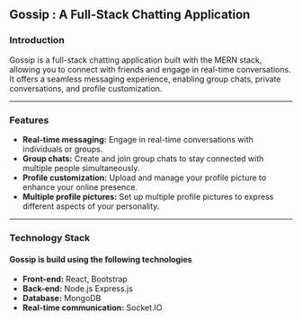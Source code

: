 ## Gossip : A Full-Stack Chatting Application

### Introduction

Gossip is a full-stack chatting application built with the MERN stack, allowing you to connect with friends and engage in real-time conversations. It offers a seamless messaging experience, enabling group chats, private conversations, and profile customization.

---

### Features

- **Real-time messaging:** Engage in real-time conversations with individuals or groups.
- **Group chats:** Create and join group chats to stay connected with multiple people simultaneously.
- **Profile customization:** Upload and manage your profile picture to enhance your online presence.
- **Multiple profile pictures:** Set up multiple profile pictures to express different aspects of your personality.

---

### Technology Stack

#### Gossip is build using the following technologies

- **Front-end:** React, Bootstrap
- **Back-end:** Node.js Express.js
- **Database:** MongoDB
- **Real-time communication:** Socket.IO
